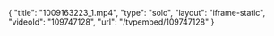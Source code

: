 {
    "title": "1009163223_1.mp4",
    "type": "solo",
    "layout": "iframe-static",
    "videoId": "109747128",
    "url": "\/tvpembed\/109747128"
}